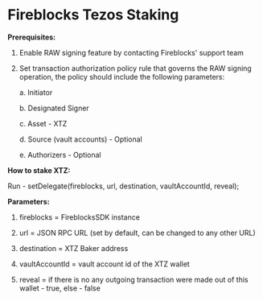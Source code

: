 # Fireblocks Tezos Staking

**Prerequisites:** 

1. Enable RAW signing feature by contacting Fireblocks' support team

2. Set transaction authorization policy rule that governs the RAW signing operation, the policy should include the following parameters:

    a. Initiator

    b. Designated Signer

    c. Asset - XTZ

    d. Source (vault accounts) - Optional

    e. Authorizers - Optional

**How to stake XTZ:**

Run - setDelegate(fireblocks, url, destination, vaultAccountId, reveal);

**Parameters:**

1. fireblocks = FireblocksSDK instance

2. url = JSON RPC URL (set by default, can be changed to any other URL)
 
3. destination = XTZ Baker address
 
4. vaultAccountId = vault account id of the XTZ wallet
 
5. reveal = if there is no any outgoing transaction were made out of this wallet - true, else - false

